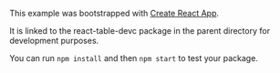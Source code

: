 This example was bootstrapped with [Create React App](https://github.com/facebook/create-react-app).

It is linked to the react-table-devc package in the parent directory for development purposes.

You can run `npm install` and then `npm start` to test your package.
